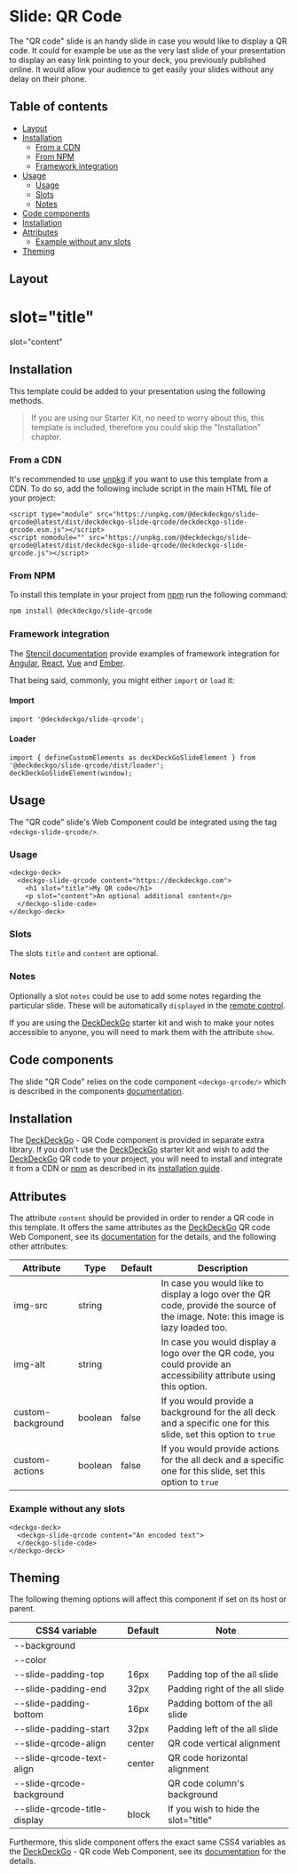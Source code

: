 # Slide: QR Code

The "QR code" slide is an handy slide in case you would like to display a QR code. It could for example be use as the very last slide of your presentation to display an easy link pointing to your deck, you previously published online. It would allow your audience to get easily your slides without any delay on their phone.

## Table of contents

- [Layout](#app-slide-qrcode-layout)
- [Installation](#app-slide-qrcode-installation)
  - [From a CDN](#app-slide-qrcode-from-a-cdn)
  - [From NPM](#app-slide-qrcode-from-npm)
  - [Framework integration](#app-slide-qrcode-framework-integration)
- [Usage](#app-slide-qrcode-usage)
  - [Usage](#app-slide-qrcode-usage-1)
  - [Slots](#app-slide-qrcode-slots)
  - [Notes](#app-slide-qrcode-notes)
- [Code components](#app-slide-qrcode-code-components)
- [Installation](#app-slide-qrcode-installation)
- [Attributes](#app-slide-qrcode-attributes)
  - [Example without any slots](#app-slide-qrcode-example-without-any-slots)
- [Theming](#app-slide-qrcode-theming)

## Layout

<div class="container ion-margin">
  <deckgo-deck embedded={true}>
    <deckgo-slide-qrcode content="https://deckdeckgo.com">
        <h1 slot="title">slot="title"</h1>
        <p slot="content">slot="content"</p>
    </deckgo-slide-qrcode>
  </deckgo-deck>
</div>

## Installation

This template could be added to your presentation using the following methods.

> If you are using our Starter Kit, no need to worry about this, this template is included, therefore you could skip the "Installation" chapter.

### From a CDN

It's recommended to use [unpkg](https://unpkg.com/) if you want to use this template from a CDN. To do so, add the following include script in the main HTML file of your project:

```
<script type="module" src="https://unpkg.com/@deckdeckgo/slide-qrcode@latest/dist/deckdeckgo-slide-qrcode/deckdeckgo-slide-qrcode.esm.js"></script>
<script nomodule="" src="https://unpkg.com/@deckdeckgo/slide-qrcode@latest/dist/deckdeckgo-slide-qrcode/deckdeckgo-slide-qrcode.js"></script>
```

### From NPM

To install this template in your project from [npm](https://www.npmjs.com/package/@deckdeckgo/slide-qrcode) run the following command:

```bash
npm install @deckdeckgo/slide-qrcode
```

### Framework integration

The [Stencil documentation](https://stenciljs.com/docs/overview) provide examples of framework integration for [Angular](https://stenciljs.com/docs/angular), [React](https://stenciljs.com/docs/react), [Vue](https://stenciljs.com/docs/vue) and [Ember](https://stenciljs.com/docs/ember).

That being said, commonly, you might either `import` or `load` it:

#### Import

```
import '@deckdeckgo/slide-qrcode';
```

#### Loader

```
import { defineCustomElements as deckDeckGoSlideElement } from '@deckdeckgo/slide-qrcode/dist/loader';
deckDeckGoSlideElement(window);
```

## Usage

The "QR code" slide's Web Component could be integrated using the tag `<deckgo-slide-qrcode/>`.

### Usage

```
<deckgo-deck>
  <deckgo-slide-qrcode content="https://deckdeckgo.com">
    <h1 slot="title">My QR code</h1>
    <p slot="content">An optional additional content</p>
  </deckgo-slide-code>
</deckgo-deck>
```

### Slots

The slots `title` and `content` are optional.

### Notes

Optionally a slot `notes` could be use to add some notes regarding the particular slide. These will be automatically `displayed` in the [remote control](https://deckdeckgo.app).

If you are using the [DeckDeckGo] starter kit and wish to make your notes accessible to anyone, you will need to mark them with the attribute `show`.

## Code components

The slide "QR Code" relies on the code component `<deckgo-qrcode/>` which is described in the components [documentation](https://github.com/deckgo/deckdeckgo/blob/master/doc/components/components.md).

## Installation

The [DeckDeckGo] - QR Code component is provided in separate extra library. If you don't use the [DeckDeckGo] starter kit and wish to add the [DeckDeckGo] QR code to your project, you will need to install and integrate it from a CDN or [npm](https://www.npmjs.com/package/@deckdeckgo/qrcode) as described in its [installation guide](https://docs.deckdeckgo.com/components/qrcode#app-components-qrcode-getting-started).

## Attributes

The attribute `content` should be provided in order to render a QR code in this template. It offers the same attributes as the [DeckDeckGo] QR code Web Component, see its [documentation](https://docs.deckdeckgo.com/components/qrcode) for the details, and the following other attributes:

| Attribute         | Type    | Default | Description                                                                                                                      |
| ----------------- | ------- | ------- | -------------------------------------------------------------------------------------------------------------------------------- |
| img-src           | string  |         | In case you would like to display a logo over the QR code, provide the source of the image. Note: this image is lazy loaded too. |
| img-alt           | string  |         | In case you would display a logo over the QR code, you could provide an accessibility attribute using this option.               |
| custom-background | boolean | false   | If you would provide a background for the all deck and a specific one for this slide, set this option to `true`                  |
| custom-actions    | boolean | false   | If you would provide actions for the all deck and a specific one for this slide, set this option to `true`                       |

### Example without any slots

```
<deckgo-deck>
  <deckgo-slide-qrcode content="An encoded text">
  </deckgo-slide-code>
</deckgo-deck>
```

## Theming

The following theming options will affect this component if set on its host or parent.

| CSS4 variable                | Default | Note                                 |
| ---------------------------- | ------- | ------------------------------------ |
| --background                 |         |                                      |
| --color                      |         |                                      |
| --slide-padding-top          | 16px    | Padding top of the all slide         |
| --slide-padding-end          | 32px    | Padding right of the all slide       |
| --slide-padding-bottom       | 16px    | Padding bottom of the all slide      |
| --slide-padding-start        | 32px    | Padding left of the all slide        |
| --slide-qrcode-align         | center  | QR code vertical alignment           |
| --slide-qrcode-text-align    | center  | QR code horizontal alignment         |
| --slide-qrcode-background    |         | QR code column's background          |
| --slide-qrcode-title-display | block   | If you wish to hide the slot="title" |

Furthermore, this slide component offers the exact same CSS4 variables as the [DeckDeckGo] - QR code Web Component, see its [documentation](https://docs.deckdeckgo.com/components/qrcode) for the details.

[deckdeckgo]: https://deckdeckgo.com
